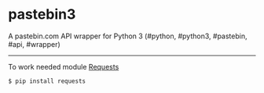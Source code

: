 # pastebin3
A pastebin.com API wrapper for Python 3 (#python, #python3, #pastebin, #api, #wrapper)

----
To work needed module [Requests](https://github.com/kennethreitz/requests)

    $ pip install requests